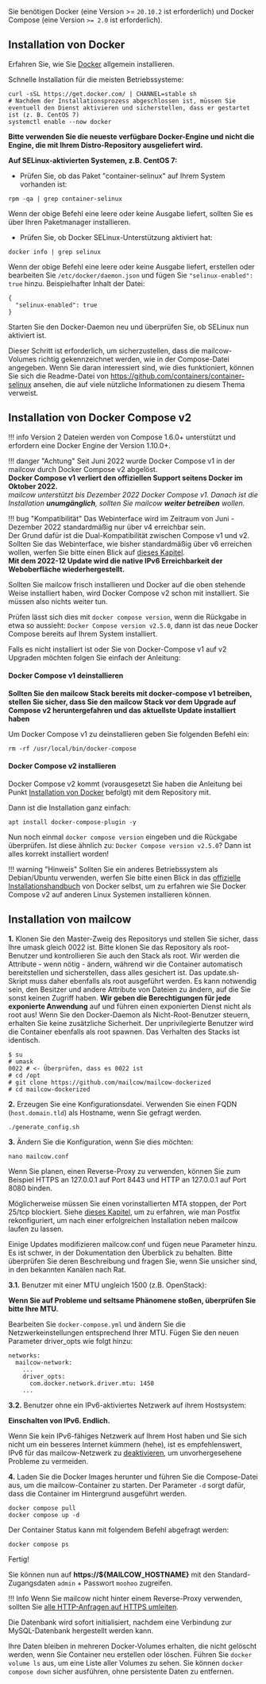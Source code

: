 Sie benötigen Docker (eine Version >= `20.10.2` ist erforderlich) und Docker Compose (eine Version `>= 2.0` ist erforderlich).

## Installation von Docker
Erfahren Sie, wie Sie [Docker](https://docs.docker.com/install/) allgemein installieren.

Schnelle Installation für die meisten Betriebssysteme:

```
curl -sSL https://get.docker.com/ | CHANNEL=stable sh
# Nachdem der Installationsprozess abgeschlossen ist, müssen Sie eventuell den Dienst aktivieren und sicherstellen, dass er gestartet ist (z. B. CentOS 7)
systemctl enable --now docker
```

**Bitte verwenden Sie die neueste verfügbare Docker-Engine und nicht die Engine, die mit Ihrem Distro-Repository ausgeliefert wird.**

**Auf SELinux-aktivierten Systemen, z.B. CentOS 7:**

- Prüfen Sie, ob das Paket "container-selinux" auf Ihrem System vorhanden ist:

```
rpm -qa | grep container-selinux
```

Wenn der obige Befehl eine leere oder keine Ausgabe liefert, sollten Sie es über Ihren Paketmanager installieren.

- Prüfen Sie, ob Docker SELinux-Unterstützung aktiviert hat:

```
docker info | grep selinux
```

Wenn der obige Befehl eine leere oder keine Ausgabe liefert, erstellen oder bearbeiten Sie `/etc/docker/daemon.json` und fügen Sie `"selinux-enabled": true` hinzu. Beispielhafter Inhalt der Datei:

```
{
  "selinux-enabled": true
}
```

Starten Sie den Docker-Daemon neu und überprüfen Sie, ob SELinux nun aktiviert ist.

Dieser Schritt ist erforderlich, um sicherzustellen, dass die mailcow-Volumes richtig gekennzeichnet werden, wie in der Compose-Datei angegeben.
Wenn Sie daran interessiert sind, wie dies funktioniert, können Sie sich die Readme-Datei von https://github.com/containers/container-selinux ansehen, die auf viele nützliche Informationen zu diesem Thema verweist.

## Installation von Docker Compose v2

!!! info
Version 2 Dateien werden von Compose 1.6.0+ unterstützt und erfordern eine Docker Engine der Version 1.10.0+.

!!! danger "Achtung"
    Seit Juni 2022 wurde Docker Compose v1 in der mailcow durch Docker Compose v2 abgelöst. <br>
    **Docker Compose v1 verliert den offiziellen Support seitens Docker im Oktober 2022.** <br>
    _mailcow unterstützt bis Dezember 2022 Docker Compose v1. Danach ist die Installation **unumgänglich**, sollten Sie mailcow **weiter betreiben** wollen._

!!! bug "Kompatibilität"
    Das Webinterface wird im Zeitraum von Juni - Dezember 2022 standardmäßig nur über v4 erreichbar sein.<br>
    Der Grund dafür ist die Dual-Kompatibilität zwischen Compose v1 und v2. <br>
    Sollten Sie das Webinterface, wie bisher standardmäßig über v6 erreichen wollen, werfen Sie bitte einen Blick auf [dieses Kapitel](../post_installation/firststeps-ip_bindings.de.md#ipv6-binding). <br>
    **Mit dem 2022-12 Update wird die native IPv6 Erreichbarkeit der Weboberfläche wiederhergestellt.**

Sollten Sie mailcow frisch installieren und Docker auf die oben stehende Weise installiert haben, wird Docker Compose v2 schon mit installiert. Sie müssen also nichts weiter tun.

Prüfen lässt sich dies mit `docker compose version`, wenn die Rückgabe in etwa so aussieht: `Docker Compose version v2.5.0`, dann ist das neue Docker Compose bereits auf Ihrem System installiert.

Falls es nicht installiert ist oder Sie von Docker-Compose v1 auf v2 Upgraden möchten folgen Sie einfach der Anleitung:

#### Docker Compose v1 deinstallieren
**Sollten Sie den mailcow Stack bereits mit docker-compose v1 betreiben, stellen Sie sicher, dass Sie den mailcow Stack vor dem Upgrade auf Compose v2 heruntergefahren und das aktuellste Update installiert haben**

Um Docker Compose v1 zu deinstallieren geben Sie folgenden Befehl ein:

```
rm -rf /usr/local/bin/docker-compose
```

#### Docker Compose v2 installieren

Docker Compose v2 kommt (vorausgesetzt Sie haben die Anleitung bei Punkt [Installation von Docker](#installation-von-docker) befolgt) mit dem Repository mit.

Dann ist die Installation ganz einfach:

```
apt install docker-compose-plugin -y
```

Nun noch einmal `docker compose version` eingeben und die Rückgabe überprüfen. Ist diese ähnlich zu: `Docker Compose version v2.5.0`? Dann ist alles korrekt installiert worden!

!!! warning "Hinweis"
    Sollten Sie ein anderes Betriebssystem als Debian/Ubuntu verwenden, werfen Sie bitte einen Blick in das [offizielle Installationshandbuch](https://docs.docker.com/compose/install/#install-compose-on-linux-systems) von Docker selbst, um zu erfahren wie Sie Docker Compose v2 auf anderen Linux Systemen installieren können.

## Installation von mailcow

 **1\.** Klonen Sie den Master-Zweig des Repositorys und stellen Sie sicher, dass Ihre umask gleich 0022 ist. 
 Bitte klonen Sie das Repository als root-Benutzer und kontrollieren Sie auch den Stack als root. 
 Wir werden die Attribute - wenn nötig - ändern, während wir die Container automatisch bereitstellen und sicherstellen, dass alles gesichert ist. 
 Das update.sh-Skript muss daher ebenfalls als root ausgeführt werden. 
 Es kann notwendig sein, den Besitzer und andere Attribute von Dateien zu ändern, auf die Sie sonst keinen Zugriff haben. 
 **Wir geben die Berechtigungen für jede exponierte Anwendung** auf und führen einen exponierten Dienst nicht als root aus! 
 Wenn Sie den Docker-Daemon als Nicht-Root-Benutzer steuern, erhalten Sie keine zusätzliche Sicherheit. 
 Der unprivilegierte Benutzer wird die Container ebenfalls als root spawnen. Das Verhalten des Stacks ist identisch.

```
$ su
# umask
0022 # <- Überprüfen, dass es 0022 ist
# cd /opt
# git clone https://github.com/mailcow/mailcow-dockerized
# cd mailcow-dockerized
```

**2\.** Erzeugen Sie eine Konfigurationsdatei. Verwenden Sie einen FQDN (`host.domain.tld`) als Hostname, wenn Sie gefragt werden.
```
./generate_config.sh
```

**3\.** Ändern Sie die Konfiguration, wenn Sie dies möchten:
```
nano mailcow.conf
```
Wenn Sie planen, einen Reverse-Proxy zu verwenden, können Sie zum Beispiel HTTPS an 127.0.0.1 auf Port 8443 und HTTP an 127.0.0.1 auf Port 8080 binden.

Möglicherweise müssen Sie einen vorinstallierten MTA stoppen, der Port 25/tcp blockiert. Siehe [dieses Kapitel](../post_installation/firststeps-local_mta.de.md), um zu erfahren, wie man Postfix rekonfiguriert, um nach einer erfolgreichen Installation neben mailcow laufen zu lassen.

Einige Updates modifizieren mailcow.conf und fügen neue Parameter hinzu. Es ist schwer, in der Dokumentation den Überblick zu behalten. Bitte überprüfen Sie deren Beschreibung und fragen Sie, wenn Sie unsicher sind, in den bekannten Kanälen nach Rat.

**3\.1\.** Benutzer mit einer MTU ungleich 1500 (z.B. OpenStack):

**Wenn Sie auf Probleme und seltsame Phänomene stoßen, überprüfen Sie bitte Ihre MTU.**

Bearbeiten Sie `docker-compose.yml` und ändern Sie die Netzwerkeinstellungen entsprechend Ihrer MTU.
Fügen Sie den neuen Parameter driver_opts wie folgt hinzu:
```
networks:
  mailcow-network:
    ...
    driver_opts:
      com.docker.network.driver.mtu: 1450
    ...
```

**3\.2\.** Benutzer ohne ein IPv6-aktiviertes Netzwerk auf ihrem Hostsystem:

**Einschalten von IPv6. Endlich.**

Wenn Sie kein IPv6-fähiges Netzwerk auf Ihrem Host haben und Sie sich nicht um ein besseres Internet kümmern (hehe), ist es empfehlenswert, IPv6 für das mailcow-Netzwerk zu [deaktivieren](../post_installation/firststeps-disable_ipv6.de.md), um unvorhergesehene Probleme zu vermeiden.


**4\.** Laden Sie die Docker Images herunter und führen Sie die Compose-Datei aus, um die mailcow-Container zu starten. Der Parameter `-d` sorgt dafür, dass die Container im Hintergrund ausgeführt werden.

```
docker compose pull
docker compose up -d
```

Der Container Status kann mit folgendem Befehl abgefragt werden:
```
docker compose ps
```

Fertig!

Sie können nun auf **https://${MAILCOW_HOSTNAME}** mit den Standard-Zugangsdaten `admin` + Passwort `moohoo` zugreifen.

!!! Info
    Wenn Sie mailcow nicht hinter einem Reverse-Proxy verwenden, sollten Sie [alle HTTP-Anfragen auf HTTPS umleiten](../manual-guides/u_e-80_to_443.md).

Die Datenbank wird sofort initialisiert, nachdem eine Verbindung zur MySQL-Datenbank hergestellt werden kann.

Ihre Daten bleiben in mehreren Docker-Volumes erhalten, die nicht gelöscht werden, wenn Sie Container neu erstellen oder löschen. Führen Sie `docker volume ls` aus, um eine Liste aller Volumes zu sehen. Sie können `docker compose down` sicher ausführen, ohne persistente Daten zu entfernen.
